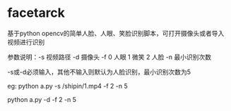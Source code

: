 # facetarck
基于python opencv的简单人脸、人眼、笑脸识别脚本，可打开摄像头或者导入视频进行识别

参数说明：-s 视频路径 -d 摄像头 -f 0 人眼 1 微笑 2 人脸 -n 最小识别次数

-s或-d必须输入，其他不输入则默认为人脸识别，最小识别次数为5

eg: 
python a.py -s /shipin/1.mp4 -f 2 -n 5

python a.py -d -f 2 -n 5
